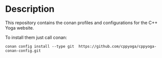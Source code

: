# Description

This repository contains the conan profiles and configurations for the C++ Yoga website.

To install them just call conan:

```
conan config install --type git  https://github.com/cppyoga/cppyoga-conan-config.git
```
